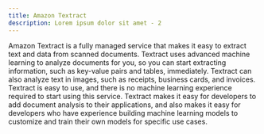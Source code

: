 ```yaml
---
title: Amazon Textract
description: Lorem ipsum dolor sit amet - 2
---
```


Amazon Textract is a fully managed service that makes it easy to extract text and data from scanned documents. Textract uses advanced machine learning to analyze documents for you, so you can start extracting information, such as key-value pairs and tables, immediately. Textract can also analyze text in images, such as receipts, business cards, and invoices. Textract is easy to use, and there is no machine learning experience required to start using this service. Textract makes it easy for developers to add document analysis to their applications, and also makes it easy for developers who have experience building machine learning models to customize and train their own models for specific use cases.